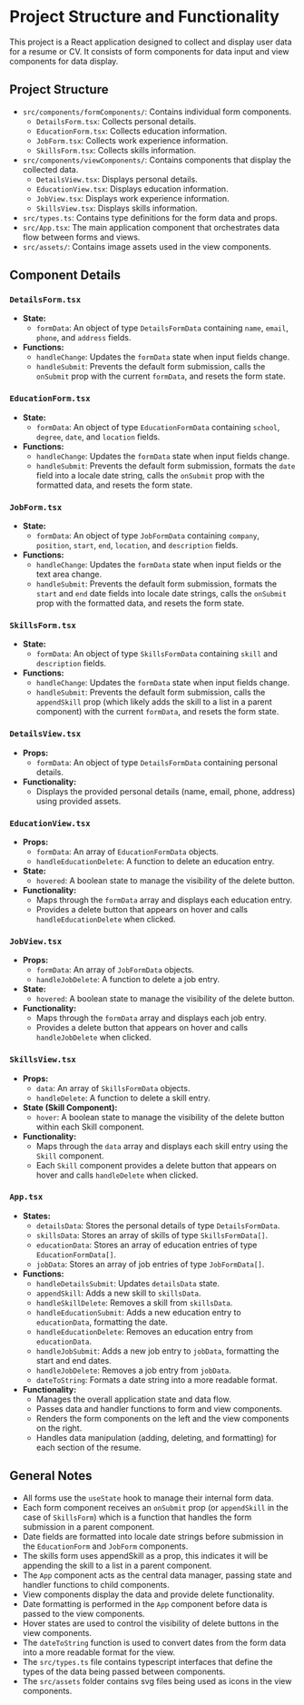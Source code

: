 # Project Structure and Functionality

This project is a React application designed to collect and display user data for a resume or CV. It consists of form components for data input and view components for data display.

## Project Structure

-   `src/components/formComponents/`: Contains individual form components.
    -   `DetailsForm.tsx`: Collects personal details.
    -   `EducationForm.tsx`: Collects education information.
    -   `JobForm.tsx`: Collects work experience information.
    -   `SkillsForm.tsx`: Collects skills information.
-   `src/components/viewComponents/`: Contains components that display the collected data.
    -   `DetailsView.tsx`: Displays personal details.
    -   `EducationView.tsx`: Displays education information.
    -   `JobView.tsx`: Displays work experience information.
    -   `SkillsView.tsx`: Displays skills information.
-   `src/types.ts`: Contains type definitions for the form data and props.
-   `src/App.tsx`: The main application component that orchestrates data flow between forms and views.
-   `src/assets/`: Contains image assets used in the view components.

## Component Details

### `DetailsForm.tsx`

-   **State:**
    -   `formData`: An object of type `DetailsFormData` containing `name`, `email`, `phone`, and `address` fields.
-   **Functions:**
    -   `handleChange`: Updates the `formData` state when input fields change.
    -   `handleSubmit`: Prevents the default form submission, calls the `onSubmit` prop with the current `formData`, and resets the form state.

### `EducationForm.tsx`

-   **State:**
    -   `formData`: An object of type `EducationFormData` containing `school`, `degree`, `date`, and `location` fields.
-   **Functions:**
    -   `handleChange`: Updates the `formData` state when input fields change.
    -   `handleSubmit`: Prevents the default form submission, formats the `date` field into a locale date string, calls the `onSubmit` prop with the formatted data, and resets the form state.

### `JobForm.tsx`

-   **State:**
    -   `formData`: An object of type `JobFormData` containing `company`, `position`, `start`, `end`, `location`, and `description` fields.
-   **Functions:**
    -   `handleChange`: Updates the `formData` state when input fields or the text area change.
    -   `handleSubmit`: Prevents the default form submission, formats the `start` and `end` date fields into locale date strings, calls the `onSubmit` prop with the formatted data, and resets the form state.

### `SkillsForm.tsx`

-   **State:**
    -   `formData`: An object of type `SkillsFormData` containing `skill` and `description` fields.
-   **Functions:**
    -   `handleChange`: Updates the `formData` state when input fields change.
    -   `handleSubmit`: Prevents the default form submission, calls the `appendSkill` prop (which likely adds the skill to a list in a parent component) with the current `formData`, and resets the form state.

### `DetailsView.tsx`

-   **Props:**
    -   `formData`: An object of type `DetailsFormData` containing personal details.
-   **Functionality:**
    -   Displays the provided personal details (name, email, phone, address) using provided assets.

### `EducationView.tsx`

-   **Props:**
    -   `formData`: An array of `EducationFormData` objects.
    -   `handleEducationDelete`: A function to delete an education entry.
-   **State:**
    -   `hovered`: A boolean state to manage the visibility of the delete button.
-   **Functionality:**
    -   Maps through the `formData` array and displays each education entry.
    -   Provides a delete button that appears on hover and calls `handleEducationDelete` when clicked.

### `JobView.tsx`

-   **Props:**
    -   `formData`: An array of `JobFormData` objects.
    -   `handleJobDelete`: A function to delete a job entry.
-   **State:**
    -   `hovered`: A boolean state to manage the visibility of the delete button.
-   **Functionality:**
    -   Maps through the `formData` array and displays each job entry.
    -   Provides a delete button that appears on hover and calls `handleJobDelete` when clicked.

### `SkillsView.tsx`

-   **Props:**
    -   `data`: An array of `SkillsFormData` objects.
    -   `handleDelete`: A function to delete a skill entry.
-   **State (Skill Component):**
    -   `hover`: A boolean state to manage the visibility of the delete button within each Skill component.
-   **Functionality:**
    -   Maps through the `data` array and displays each skill entry using the `Skill` component.
    -   Each `Skill` component provides a delete button that appears on hover and calls `handleDelete` when clicked.

### `App.tsx`

-   **States:**
    -   `detailsData`: Stores the personal details of type `DetailsFormData`.
    -   `skillsData`: Stores an array of skills of type `SkillsFormData[]`.
    -   `educationData`: Stores an array of education entries of type `EducationFormData[]`.
    -   `jobData`: Stores an array of job entries of type `JobFormData[]`.
-   **Functions:**
    -   `handleDetailsSubmit`: Updates `detailsData` state.
    -   `appendSkill`: Adds a new skill to `skillsData`.
    -   `handleSkillDelete`: Removes a skill from `skillsData`.
    -   `handleEducationSubmit`: Adds a new education entry to `educationData`, formatting the date.
    -   `handleEducationDelete`: Removes an education entry from `educationData`.
    -   `handleJobSubmit`: Adds a new job entry to `jobData`, formatting the start and end dates.
    -   `handleJobDelete`: Removes a job entry from `jobData`.
    -   `dateToString`: Formats a date string into a more readable format.
-   **Functionality:**
    -   Manages the overall application state and data flow.
    -   Passes data and handler functions to form and view components.
    -   Renders the form components on the left and the view components on the right.
    -   Handles data manipulation (adding, deleting, and formatting) for each section of the resume.

## General Notes

-   All forms use the `useState` hook to manage their internal form data.
-   Each form component receives an `onSubmit` prop (or `appendSkill` in the case of `SkillsForm`) which is a function that handles the form submission in a parent component.
-   Date fields are formatted into locale date strings before submission in the `EducationForm` and `JobForm` components.
-   The skills form uses appendSkill as a prop, this indicates it will be appending the skill to a list in a parent component.
-   The `App` component acts as the central data manager, passing state and handler functions to child components.
-   View components display the data and provide delete functionality.
-   Date formatting is performed in the `App` component before data is passed to the view components.
-   Hover states are used to control the visibility of delete buttons in the view components.
-   The `dateToString` function is used to convert dates from the form data into a more readable format for the view.
-   The `src/types.ts` file contains typescript interfaces that define the types of the data being passed between components.
-   The `src/assets` folder contains svg files being used as icons in the view components.
